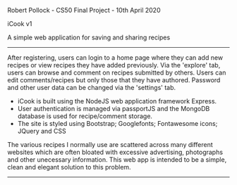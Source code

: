 Robert Pollock - CS50 Final Project - 10th April 2020

iCook v1

A simple web application for saving and sharing recipes

---------------------------------------------

After registering, users can login to a home page where they can add new recipes or view recipes they have added previously. Via the 'explore' tab, users can browse and comment on recipes submitted by others. Users can edit comments/recipes but only those that they have authored. Password and other user data can be changed via the 'settings' tab. 

- iCook is built using the NodeJS web application framework Express.
- User authentication is managed via passportJS and the MongoDB database is used for recipe/comment storage.
- The site is styled using Bootstrap; Googlefonts; Fontawesome icons; JQuery and CSS

The various recipes I normally use are scattered across many different websites which are often bloated with excessive advertising, photographs and other unecessary information. This web app is intended to be a simple, clean and elegant solution to this problem. 

---------------------------------------------

